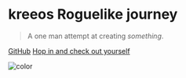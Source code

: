 # kreeos Roguelike journey

> A one man attempt at creating *something*.

[GitHub](https://github.com/kriomentos/Python-bits)
[Hop in and check out yourself](/README.md)

![color](#47c9ad)
